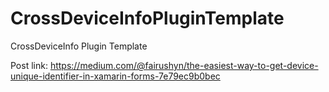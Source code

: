 # CrossDeviceInfoPluginTemplate
 CrossDeviceInfo Plugin Template
 
 Post link: https://medium.com/@fairushyn/the-easiest-way-to-get-device-unique-identifier-in-xamarin-forms-7e79ec9b0bec

